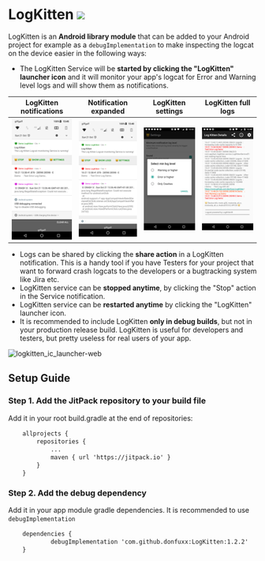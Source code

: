 # LogKitten   [![](https://jitpack.io/v/donfuxx/LogKitten.svg)](https://jitpack.io/#donfuxx/LogKitten)

LogKitten is an **Android library module** that can be added to your Android project for example as a `debugImplementation` to make inspecting the logcat on the device easier in the following ways:
 - The LogKitten Service will be **started by clicking the "LogKitten" launcher icon** and it will monitor your app's logcat for Error and Warning level logs and will show them as notifications.

LogKitten notifications | Notification expanded | LogKitten settings | LogKitten full logs
------------ | ------------- | ------------ | -------------
![LogKitten notifications](https://github.com/donfuxx/LogKitten/blob/master/media/logkitten-screenshot-1.png?raw=true)|![Notification expanded](https://github.com/donfuxx/LogKitten/blob/master/media/logkitten-screenshot-2.png?raw=true)|![LogKitten settings](https://github.com/donfuxx/LogKitten/blob/master/media/logkitten-screenshot-3.png?raw=true)|![LogKitten full logs](https://github.com/donfuxx/LogKitten/blob/master/media/logkitten-screenshot-4.png?raw=true)
 
 - Logs can be shared by clicking the **share action** in a LogKitten notification. This is a handy tool if you have Testers for your project that want to forward crash logcats to the developers or a bugtracking system like Jira etc.
 - LogKitten service can be **stopped anytime**, by clicking the "Stop" action in the Service notification.
 - LogKitten service can be **restarted anytime** by clicking the "LogKitten" launcher icon.
 - It is recommended to include LogKitten **only in debug builds**, but not in your production release build. LogKitten is useful for developers and testers, but pretty useless for real users of your app.

![logkitten_ic_launcher-web](https://user-images.githubusercontent.com/8261416/44672957-04be7200-aa22-11e8-987d-bdc8c51d3f29.png)

## Setup Guide

### Step 1. Add the JitPack repository to your build file
Add it in your root build.gradle at the end of repositories:

    	allprojects {
    		repositories {
    			...
    			maven { url 'https://jitpack.io' }
    		}
    	}

### Step 2. Add the debug dependency
Add it in your app module gradle dependencies. It is recommended to use `debugImplementation`

    	dependencies {
    	        debugImplementation 'com.github.donfuxx:LogKitten:1.2.2'
    	}
